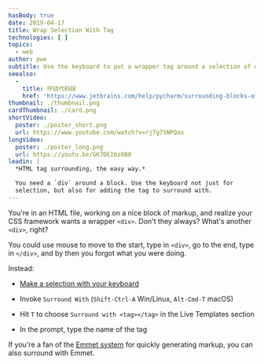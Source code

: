 ```yaml
---
hasBody: true
date: 2019-04-17
title: Wrap Selection With Tag
technologies: [ ]
topics:
  - web
author: pwe
subtitle: Use the keyboard to put a wrapper tag around a selection of code.
seealso:
  - 
    title: 环绕代码段
    href: 'https://www.jetbrains.com/help/pycharm/surrounding-blocks-of-code-with-language-constructs.html#Surrounding_Blocks_of_Code_with_Language_Constructs.xml'
thumbnail: ./thumbnail.png
cardThumbnail: ./card.png
shortVideo:
  poster: ./poster_short.png
  url: https://www.youtube.com/watch?v=rj7g7SNPQas
longVideo:
  poster: ./poster_long.png
  url: https://youtu.be/GK7DEI6zOB8
leadin: |
  *HTML tag surrounding, the easy way.*

  You need a `div` around a block. Use the keyboard not just for
  selection, but also for adding the tag to surround with.
---
```


You're in an HTML file, working on a nice block of markup, and realize your CSS framework wants a wrapper `<div>`. Don't they always? What's another `<div>`, right?

You could use mouse to move to the start, type in `<div>`, go to the end, type in `</div>`, and by then you forgot what you were doing.

Instead:

- [Make a selection with your keyboard](../make-extend-selection/)

- Invoke `Surround With` (`Shift-Ctrl-A` Win/Linux, `Alt-Cmd-T` macOS)

- Hit `T` to choose `Surround with <tag></tag>` in the Live Templates section

- In the prompt, type the name of the tag

If you're a fan of the [Emmet system](../../technologies/emmet) for quickly generating markup, you can also surround with Emmet.
